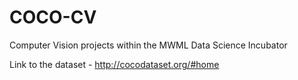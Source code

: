 # COCO-CV
Computer Vision projects within the MWML Data Science Incubator


Link to the dataset - http://cocodataset.org/#home
